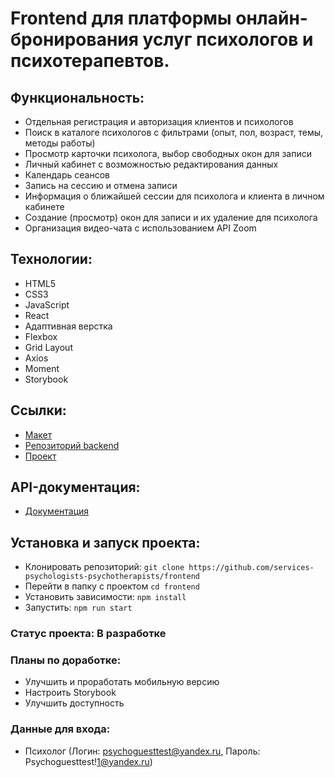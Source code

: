 # Frontend для платформы онлайн-бронирования услуг психологов и психотерапевтов.

## Функциональность:
* Отдельная регистрация и авторизация клиентов и психологов
* Поиск в каталоге психологов с фильтрами (опыт, пол, возраст, темы, методы работы)
* Просмотр карточки психолога, выбор свободных окон для записи
* Личный кабинет с возможностью редактирования данных
* Календарь сеансов
* Запись на сессию и отмена записи
* Информация о ближайшей сессии для психолога и клиента в личном кабинете
* Создание (просмотр) окон для записи и их удаление для психолога
* Организация видео-чата с использованием API Zoom

## Технологии:
* HTML5
* CSS3
* JavaScript
* React
* Адаптивная верстка
* Flexbox
* Grid Layout
* Axios
* Moment
* Storybook

## Ссылки:
* [Макет](https://www.figma.com/file/egR2dmXyDutIBRTxTSuyqa/%D0%90%D0%BA%D1%81%D0%B5%D0%BB%D0%B5%D1%80%D0%B0%D1%82%D0%BE%D1%80-%D0%AF%D0%9F?type=design&node-id=261-170&mode=design&t=NTGOHmeCYMI2awO8-0)
* [Репозиторий backend](https://github.com/services-psychologists-psychotherapists/backend)
* [Проект](https://sharewithme.site)

## API-документация:
* [Документация](https://sharewithme.site/swagger)

## Установка и запуск проекта:
* Клонировать репозиторий: `git clone https://github.com/services-psychologists-psychotherapists/frontend`
* Перейти в папку с проектом `cd frontend`
* Установить зависимости: `npm install`
* Запустить: `npm run start`

### Статус проекта: В разработке

### Планы по доработке:
* Улучшить и проработать мобильную версию
* Настроить Storybook
* Улучшить доступность

### Данные для входа:
* Психолог (Логин: psychoguesttest@yandex.ru, Пароль: Psychoguesttest!1@yandex.ru)
